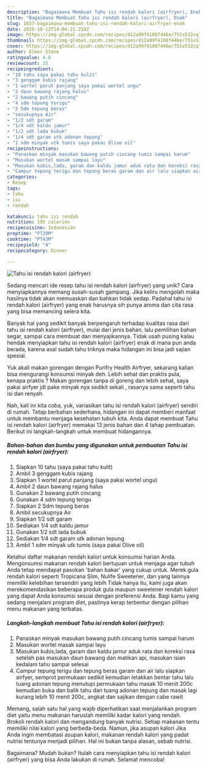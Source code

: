 ```yaml
---
description: "Bagaimana Membuat Tahu isi rendah kalori (airfryer), Enak"
title: "Bagaimana Membuat Tahu isi rendah kalori (airfryer), Enak"
slug: 1657-bagaimana-membuat-tahu-isi-rendah-kalori-airfryer-enak
date: 2020-10-12T14:04:21.218Z
image: https://img-global.cpcdn.com/recipes/d12a99f4108f446e/751x532cq70/tahu-isi-rendah-kalori-airfryer-foto-resep-utama.jpg
thumbnail: https://img-global.cpcdn.com/recipes/d12a99f4108f446e/751x532cq70/tahu-isi-rendah-kalori-airfryer-foto-resep-utama.jpg
cover: https://img-global.cpcdn.com/recipes/d12a99f4108f446e/751x532cq70/tahu-isi-rendah-kalori-airfryer-foto-resep-utama.jpg
author: Elmer Stone
ratingvalue: 4.8
reviewcount: 15
recipeingredient:
- "10 tahu saya pakai tahu kulit"
- "3 genggam kubis rajang"
- "1 wortel parut panjang saya pakai wortel ungu"
- "2 daun bawang rajang halus"
- "2 bawang putih cincang"
- "4 sdm tepung terigu"
- "2 Sdm tepung beras"
- "secukupnya Air"
- "1/2 sdt garam"
- "1/4 sdt kaldu jamur"
- "1/2 sdt lada bubuk"
- "1/4 sdt garam utk adonan tepung"
- "1 sdm minyak utk tumis saya pakai Olive oil"
recipeinstructions:
- "Panaskan minyak masukan bawang putih cincang tumis sampai harum"
- "Masukan wortel masak sampai layu"
- "Masukan kubis,lada, garam dan kaldu jamur aduk rata dan koreksi rasa setelah pas masukan daun bawang dan matikan api, masukan isian kedalam tahu sampai selesai"
- "Campur tepung terigu dan tepung beras garam dan air lalu siapkan airfyer, semprot permukaan sedikit kemudian letakkan bentar tahu lalu tuang adonan tepung menutupi permukaan tahu masak 10 menit 200c kemudian buka dan balik tahu dan tuang adonan tepung dan masak lagi kurang lebih 10 menit 200c, angkat dan sajikan dengan cabe rawit"
categories:
- Resep
tags:
- tahu
- isi
- rendah

katakunci: tahu isi rendah 
nutrition: 195 calories
recipecuisine: Indonesian
preptime: "PT29M"
cooktime: "PT43M"
recipeyield: "4"
recipecategory: Dinner

---
```



![Tahu isi rendah kalori (airfryer)](https://img-global.cpcdn.com/recipes/d12a99f4108f446e/751x532cq70/tahu-isi-rendah-kalori-airfryer-foto-resep-utama.jpg)

Sedang mencari ide resep tahu isi rendah kalori (airfryer) yang unik? Cara menyiapkannya memang susah-susah gampang. Jika keliru mengolah maka hasilnya tidak akan memuaskan dan bahkan tidak sedap. Padahal tahu isi rendah kalori (airfryer) yang enak harusnya sih punya aroma dan cita rasa yang bisa memancing selera kita.

Banyak hal yang sedikit banyak berpengaruh terhadap kualitas rasa dari tahu isi rendah kalori (airfryer), mulai dari jenis bahan, lalu pemilihan bahan segar, sampai cara membuat dan menyajikannya. Tidak usah pusing kalau hendak menyiapkan tahu isi rendah kalori (airfryer) enak di mana pun anda berada, karena asal sudah tahu triknya maka hidangan ini bisa jadi sajian spesial.

Yuk akali makan gorengan dengan Purifry Health Airfryer, sekarang kalian bisa mengurangi konsumsi minyak deh. Lebih sehat dan praktis pula, kenapa praktis ? Makan gorengan tanpa di goreng dan lebih sehat, saya pakai airfyer jdi pake minyak nya sedikit sekali , rasanya sama seperti tahu isi dan renyah.


Nah, kali ini kita coba, yuk, variasikan tahu isi rendah kalori (airfryer) sendiri di rumah. Tetap berbahan sederhana, hidangan ini dapat memberi manfaat untuk membantu menjaga kesehatan tubuh kita. Anda dapat membuat Tahu isi rendah kalori (airfryer) memakai 13 jenis bahan dan 4 tahap pembuatan. Berikut ini langkah-langkah untuk membuat hidangannya.

<!--inarticleads1-->

##### Bahan-bahan dan bumbu yang digunakan untuk pembuatan Tahu isi rendah kalori (airfryer):

1. Siapkan 10 tahu (saya pakai tahu kulit)
1. Ambil 3 genggam kubis rajang
1. Siapkan 1 wortel parut panjang (saya pakai wortel ungu)
1. Ambil 2 daun bawang rajang halus
1. Gunakan 2 bawang putih cincang
1. Gunakan 4 sdm tepung terigu
1. Siapkan 2 Sdm tepung beras
1. Ambil secukupnya Air
1. Siapkan 1/2 sdt garam
1. Sediakan 1/4 sdt kaldu jamur
1. Gunakan 1/2 sdt lada bubuk
1. Sediakan 1/4 sdt garam utk adonan tepung
1. Ambil 1 sdm minyak utk tumis (saya pakai Olive oil)


Ketahui daftar makanan rendah kalori untuk konsumsi harian Anda. Mengonsumsi makanan rendah kalori bertujuan untuk menjaga agar tubuh Anda tetap mendapat pasokan &#39;bahan bakar&#39; yang cukup untuk. Merek gula rendah kalori seperti Tropicana Slim, Nulife Sweetener, dan yang lainnya memiliki kelebihan tersendiri yang lebih Tidak hanya itu, kami juga akan merekomendasikan beberapa produk gula maupun sweetener rendah kalori yang dapat Anda konsumsi sesuai dengan preferensi Anda. Bagi kamu yang sedang menjalani program diet, pastinya kerap terbentur dengan pilihan menu makanan yang terbatas. 

<!--inarticleads2-->

##### Langkah-langkah membuat Tahu isi rendah kalori (airfryer):

1. Panaskan minyak masukan bawang putih cincang tumis sampai harum
1. Masukan wortel masak sampai layu
1. Masukan kubis,lada, garam dan kaldu jamur aduk rata dan koreksi rasa setelah pas masukan daun bawang dan matikan api, masukan isian kedalam tahu sampai selesai
1. Campur tepung terigu dan tepung beras garam dan air lalu siapkan airfyer, semprot permukaan sedikit kemudian letakkan bentar tahu lalu tuang adonan tepung menutupi permukaan tahu masak 10 menit 200c kemudian buka dan balik tahu dan tuang adonan tepung dan masak lagi kurang lebih 10 menit 200c, angkat dan sajikan dengan cabe rawit


Memang, salah satu hal yang wajib diperhatikan saat menjalankan program diet yaitu menu makanan haruslah memiliki kadar kalori yang rendah. Brokoli rendah kalori dan mengandung banyak nutrisi. Setiap makanan tentu memiliki nilai kalori yang berbeda-beda. Namun, jika asupan kalori Jika Anda ingin membatasi asupan kalori, makanan rendah kalori yang padat nutrisi tentunya menjadi pilihan. Hal ini bukan tanpa alasan, sebab nutrisi. 

Bagaimana? Mudah bukan? Itulah cara menyiapkan tahu isi rendah kalori (airfryer) yang bisa Anda lakukan di rumah. Selamat mencoba!
